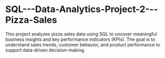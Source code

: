 # SQL---Data-Analytics-Project-2---Pizza-Sales
This project analyzes pizza sales data using SQL to uncover meaningful business insights and key performance indicators (KPIs). The goal is to understand sales trends, customer behavior, and product performance to support data-driven decision-making.
